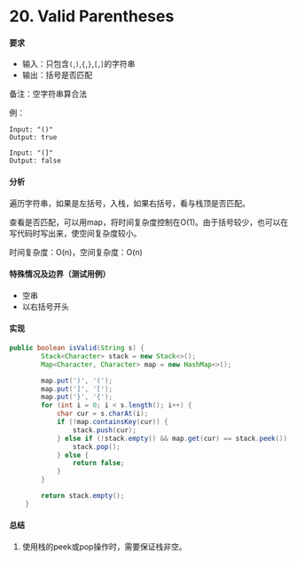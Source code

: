 # 20. Valid Parentheses

#### 要求

- 输入：只包含`(`,`)`,`{`,`}`,`[`,`]`的字符串
- 输出：括号是否匹配

备注：空字符串算合法

例：
```
Input: "()"
Output: true

Input: "(]"
Output: false
```
#### 分析
遍历字符串，如果是左括号，入栈，如果右括号，看与栈顶是否匹配。

查看是否匹配，可以用map，将时间复杂度控制在O(1)。由于括号较少，也可以在写代码时写出来，使空间复杂度较小。

时间复杂度：O(n)，空间复杂度：O(n)

#### 特殊情况及边界（测试用例）

- 空串
- 以右括号开头

#### 实现

```java
public boolean isValid(String s) {
        Stack<Character> stack = new Stack<>();
        Map<Character, Character> map = new HashMap<>();

        map.put(')', '(');
        map.put(']', '[');
        map.put('}', '{');
        for (int i = 0; i < s.length(); i++) {
            char cur = s.charAt(i);
            if (!map.containsKey(cur)) {
                stack.push(cur);
            } else if (!stack.empty() && map.get(cur) == stack.peek()) {
                stack.pop();
            } else {
                return false;
            }
        }

        return stack.empty();
    }
```

#### 总结

1. 使用栈的peek或pop操作时，需要保证栈非空。